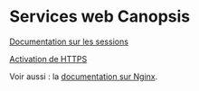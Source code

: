 # Services web Canopsis

[Documentation sur les sessions](session.md)

[Activation de HTTPS](https.md)

Voir aussi : la [documentation sur Nginx](../administration-avancee/configuration-services/reverse-proxy-nginx.md).
